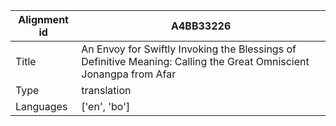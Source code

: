 |Alignment id | A4BB33226
| --- | --- 
|Title | An Envoy for Swiftly Invoking the Blessings of Definitive Meaning: Calling the Great Omniscient Jonangpa from Afar 
|Type | translation
|Languages | ['en', 'bo']